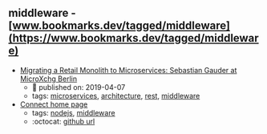 middleware - [www.bookmarks.dev/tagged/middleware](https://www.bookmarks.dev/tagged/middleware)
---
* [Migrating a Retail Monolith to Microservices: Sebastian Gauder at MicroXchg Berlin](https://www.infoq.com/news/2019/04/monolith-microservices-migration)
    * :calendar: published on: 2019-04-07
    * tags: [microservices](../tags/microservices.md), [architecture](../tags/architecture.md), [rest](../tags/rest.md), [middleware](../tags/middleware.md)
* [Connect home page](https://github.com/senchalabs/connect)
    * tags: [nodejs](../tags/nodejs.md), [middleware](../tags/middleware.md)
    * :octocat: [github url](https://github.com/senchalabs/connect)
